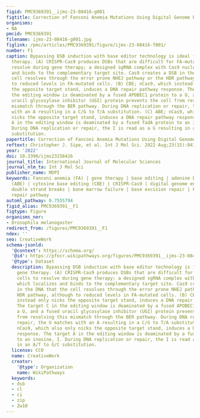 ```yaml
---
figid: PMC9369391__ijms-23-08416-g001
figtitle: Correction of Fanconi Anemia Mutations Using Digital Genome Engineering
organisms:
- NA
pmcid: PMC9369391
filename: ijms-23-08416-g001.jpg
figlink: /pmc/articles/PMC9369391/figure/ijms-23-08416-f001/
number: F1
caption: Bypassing DSB induction with base editor technology is ideal for FA gene
  therapy. (A) CRISPR-Cas9 produces DSBs that are difficult for FA-mutated cells to
  resolve during gene therapy; a designed sgRNA complex with Cas9 nuclease which localizes
  and binds to the complementary target site. Cas9 creates a DSB in the DNA that the
  cell resolves through the error prone NHEJ pathway or the HDR pathway, although
  to reduced levels in FA-mutated cells. (B) CBE; nCas9, which instead only nicks
  the opposite target stand, induces a DNA repair pathway response. The target C in
  the editing window is deaminated by a fused APOBEC1 protein to a U, and a fused
  uracil glycosylase inhibitor (UGI) protein prevents the cell from resolving this
  mismatch through the BER pathway. During DNA replication or repair, the U matches
  with an A resulting in a C/G to T/A substitution. (C) ABE; nCas9, which also only
  nicks the opposite target stand, induces a DNA repair pathway response. The target
  A in the editing window is deaminated by a fused TadA protein to an inosine, I.
  During DNA replication or repair, the I is read as a G resulting in an A/T to G/C
  substitution.
papertitle: Correction of Fanconi Anemia Mutations Using Digital Genome Engineering.
reftext: Christopher J. Sipe, et al. Int J Mol Sci. 2022 Aug;23(15):8416.
year: '2022'
doi: 10.3390/ijms23158416
journal_title: International Journal of Molecular Sciences
journal_nlm_ta: Int J Mol Sci
publisher_name: MDPI
keywords: Fanconi anemia (FA) | gene therapy | base editing | adenine base editing
  (ABE) | cytosine base editing (CBE) | CRISPR-Cas9 | digital genome engineering |
  double strand breaks | bone marrow failure | base excision repair | Fanconi anemia
  repair pathway
automl_pathway: 0.7555794
figid_alias: PMC9369391__F1
figtype: Figure
organisms_ner:
- Drosophila melanogaster
redirect_from: /figures/PMC9369391__F1
ndex: ''
seo: CreativeWork
schema-jsonld:
  '@context': https://schema.org/
  '@id': https://pfocr.wikipathways.org/figures/PMC9369391__ijms-23-08416-g001.html
  '@type': Dataset
  description: Bypassing DSB induction with base editor technology is ideal for FA
    gene therapy. (A) CRISPR-Cas9 produces DSBs that are difficult for FA-mutated
    cells to resolve during gene therapy; a designed sgRNA complex with Cas9 nuclease
    which localizes and binds to the complementary target site. Cas9 creates a DSB
    in the DNA that the cell resolves through the error prone NHEJ pathway or the
    HDR pathway, although to reduced levels in FA-mutated cells. (B) CBE; nCas9, which
    instead only nicks the opposite target stand, induces a DNA repair pathway response.
    The target C in the editing window is deaminated by a fused APOBEC1 protein to
    a U, and a fused uracil glycosylase inhibitor (UGI) protein prevents the cell
    from resolving this mismatch through the BER pathway. During DNA replication or
    repair, the U matches with an A resulting in a C/G to T/A substitution. (C) ABE;
    nCas9, which also only nicks the opposite target stand, induces a DNA repair pathway
    response. The target A in the editing window is deaminated by a fused TadA protein
    to an inosine, I. During DNA replication or repair, the I is read as a G resulting
    in an A/T to G/C substitution.
  license: CC0
  name: CreativeWork
  creator:
    '@type': Organization
    name: WikiPathways
  keywords:
  - dsb
  - cl
  - ci
  - zip
  - Zw10
---
```

